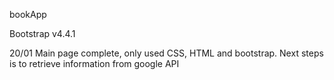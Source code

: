 bookApp

Bootstrap  v4.4.1


20/01
Main page complete, only used CSS, HTML and bootstrap. Next steps is to retrieve information from google API